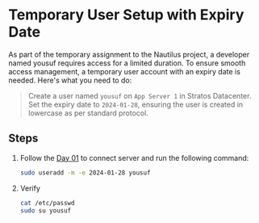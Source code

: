 # Temporary User Setup with Expiry Date

As part of the temporary assignment to the Nautilus project, a developer named yousuf requires access for a limited duration. To ensure smooth access management, a temporary user account with an expiry date is needed. Here's what you need to do:

> Create a user named `yousuf` on `App Server 1` in Stratos Datacenter. Set the expiry date to `2024-01-28`, ensuring the user is created in lowercase as per standard protocol.

## Steps

1. Follow the [Day 01](./001.md) to connect server and run the following command:

    ```sh
    sudo useradd -m -e 2024-01-28 yousuf
    ```

2. Verify

    ```sh
    cat /etc/passwd
    sudo su yousuf
    ```
